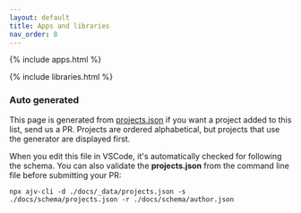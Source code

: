 ```yaml
---
layout: default
title: Apps and libraries
nav_order: 8
---
```


{% include apps.html %}

{% include libraries.html %}

### Auto generated

This page is generated from [projects.json](https://github.com/svrooij/sonos-api-docs/blob/main/docs/_data/projects.json) if you want a project added to this list, send us a PR. Projects are ordered alphabetical, but projects that use the generator are displayed first.

When you edit this file in VSCode, it's automatically checked for following the schema. You can also validate the **projects.json** from the command line file before submitting your PR:

```shell
npx ajv-cli -d ./docs/_data/projects.json -s ./docs/schema/projects.json -r ./docs/schema/author.json
```
